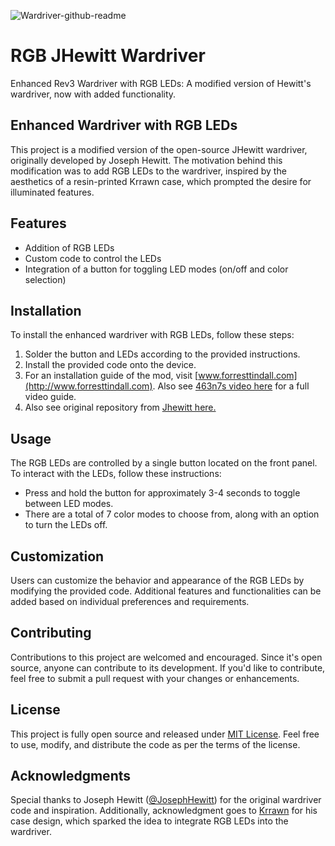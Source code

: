 ![Wardriver-github-readme](https://github.com/forresttindall/RGB-JHewitt-Wardriver/assets/144488579/3a0caa61-a598-46aa-b90c-af06d4d7d0be)



# RGB JHewitt Wardriver
Enhanced Rev3 Wardriver with RGB LEDs: A modified version of Hewitt's wardriver, now with added functionality.

## Enhanced Wardriver with RGB LEDs

This project is a modified version of the open-source JHewitt wardriver, originally developed by Joseph Hewitt. The motivation behind this modification was to add RGB LEDs to the wardriver, inspired by the aesthetics of a resin-printed Krrawn case, which prompted the desire for illuminated features.

## Features

- Addition of RGB LEDs
- Custom code to control the LEDs
- Integration of a button for toggling LED modes (on/off and color selection)

## Installation

To install the enhanced wardriver with RGB LEDs, follow these steps:

1. Solder the button and LEDs according to the provided instructions.
2. Install the provided code onto the device.
3. For an installation guide of the mod, visit [www.forresttindall.com](http://www.forresttindall.com). 
Also see [463n7s video here](https://www.youtube.com/watch?v=snlNfVZJ6Xw&t=24s) for a full video guide.
4. Also see original repository from [Jhewitt here.](https://github.com/JosephHewitt/wardriver_rev3)

## Usage

The RGB LEDs are controlled by a single button located on the front panel. To interact with the LEDs, follow these instructions:

- Press and hold the button for approximately 3-4 seconds to toggle between LED modes.
- There are a total of 7 color modes to choose from, along with an option to turn the LEDs off.

## Customization

Users can customize the behavior and appearance of the RGB LEDs by modifying the provided code. Additional features and functionalities can be added based on individual preferences and requirements.

## Contributing

Contributions to this project are welcomed and encouraged. Since it's open source, anyone can contribute to its development. If you'd like to contribute, feel free to submit a pull request with your changes or enhancements.

## License

This project is fully open source and released under [MIT License](https://en.wikipedia.org/wiki/MIT_License). Feel free to use, modify, and distribute the code as per the terms of the license.

## Acknowledgments

Special thanks to Joseph Hewitt ([@JosephHewitt](https://github.com/JosephHewitt)) for the original wardriver code and inspiration. Additionally, acknowledgment goes to [Krrawn](https://www.instagram.com/krrawn/?hl=en) for his case design, which sparked the idea to integrate RGB LEDs into the wardriver.

